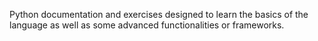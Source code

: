 Python documentation and exercises designed to learn the basics of the language as well as some advanced functionalities or frameworks.
